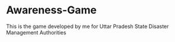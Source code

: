 # Awareness-Game
This is the game developed by me for Uttar Pradesh State Disaster Management Authorities
